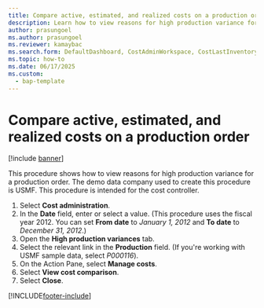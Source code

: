 ```yaml
---
title: Compare active, estimated, and realized costs on a production order
description: Learn how to view reasons for high production variance for a production order, including an example step-by-step process. 
author: prasungoel
ms.author: prasungoel
ms.reviewer: kamaybac
ms.search.form: DefaultDashboard, CostAdminWorkspace, CostLastInventoryCloseCard, CostLastBackflushCostingCard, CostStatementCacheCard, CostReleasedProductsMissingCostingDataFormPart, CostCalculationPeriodTopVariancesChartFormPart, CostSelectPeriodDialogForm, CostCalculationPeriodTopVariancesListFormPart, ProdTable, CostCalculationCompareDialog
ms.topic: how-to
ms.date: 06/17/2025
ms.custom: 
  - bap-template
---
```


# Compare active, estimated, and realized costs on a production order

[!include [banner](../../includes/banner.md)]

This procedure shows how to view reasons for high production variance for a production order. The demo data company used to create this procedure is USMF. This procedure is intended for the cost controller.

1. Select **Cost administration**.
2. In the **Date** field, enter or select a value. (This procedure uses the fiscal year 2012. You can set **From date** to *January 1, 2012* and **To date** to *December 31, 2012*.)
3. Open the **High production variances** tab.
4. Select the relevant link in the **Production** field. (If you're working with USMF sample data, select *P000116*).  
5. On the Action Pane, select **Manage costs**.
6. Select **View cost comparison**.
7. Select **Close**.

[!INCLUDE[footer-include](../../../includes/footer-banner.md)]
